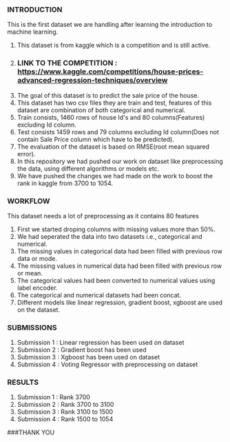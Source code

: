 ### INTRODUCTION 
This is the first dataset we are handling after learning the introduction to machine learning. 
   1. This dataset is from kaggle which is a competition and is still active. 
   2. ### LINK TO THE COMPETITION : https://www.kaggle.com/competitions/house-prices-advanced-regression-techniques/overview
   3. The goal of this dataset is to predict the sale price of the house. 
   4. This dataset has two csv files they are train and test, features of this dataset are combination of both categorical and numerical. 
   5. Train consists, 1460 rows of house Id's and 80 columns(Features) excluding Id column. 
   6. Test consists 1459 rows and 79 columns excluding Id column(Does not contain Sale Price column which have to be predicted). 
   7. The evaluation of the dataset is based on RMSE(root mean squared error). 
   8. In this repository we had pushed our work on dataset like preprocessing the data, using different algorithms or models etc. 
   9. We have pushed the changes we had made on the work to boost the rank in kaggle from 3700 to 1054.

### WORKFLOW
This dataset needs a lot of preprocessing as it contains 80 features
   1. First we started droping columns with missing values more than 50%.
   2. We had seperated the data into two datasets i.e., categorical and numerical.
   3. The missing values in categorical data had been filled with previous row data or mode.
   4. The misssing values in numerical data had been filled with previous row or mean.
   5. The categorical values had been converted to numerical values using label encoder.
   6. The categorical and numerical datasets had been concat.
   7. Different models like linear regression, gradient boost, xgboost are used on the dataset.

### SUBMISSIONS
1. Submission 1 : Linear regression has been used on dataset
2. Submission 2 : Gradient boost has been used
3. Submission 3 : Xgboost has been used on dataset
4. Submission 4 : Voting Regressor with preprocessing on dataset

### RESULTS
1. Submission 1 : Rank 3700
2. Submission 2 : Rank 3700 to 3100
3. Submission 3 : Rank 3100 to 1500
4. Submission 4 : Rank 1500 to 1054

###THANK YOU
